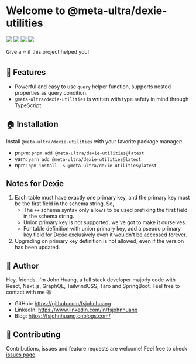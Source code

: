 # Welcome to @meta-ultra/dexie-utilities

<div>
  <img style="display:inline;" src="https://img.shields.io/github/package-json/v/meta-ultra/dexie-utilities?filename=packages%2Fapp-router%2Fpackage.json">
  <img style="display:inline;" src="https://img.shields.io/bundlephobia/min/%40meta-ultra/dexie-utilities">
  <img style="display:inline;" src="https://img.shields.io/bundlejs/size/%40meta-ultra/dexie-utilities">
  <img style="display:inline;" src="https://img.shields.io/github/license/meta-ultra/dexie-utilities">
</div>

Give a ⭐️ if this project helped you!

## 🌟 Features

- Powerful and easy to use `query` helper function, supports nested properties as query condition.
- `@meta-ultra/dexie-utilities` is written with type safety in mind through TypeScript.

## 🏠 Installation

Install `@meta-ultra/dexie-utilities` with your favorite package manager:

- pnpm: `pnpm add @meta-ultra/dexie-utilities@latest`
- yarn: `yarn add @meta-ultra/dexie-utilities@latest`
- npm: `npm install -S @meta-ultra/dexie-utilities@latest`

## Notes for Dexie

1. Each table must have exactly one primary key, and the primary key must be the first field in the schema string. So,
   - The `++` schema syntax only allows to be used prefixing the first field in the schema string.
   - Union primary key is not supported, we've got to make it ourselves.
   - For table definition with union primary key, add a pseudo primary key field for Dexie exclusively even it wouldn't be accessed forever.
2. Upgrading on primary key definition is not allowed, even if the version has been updated.

## 👶 Author

Hey, friends. I'm John Huang, a full stack developer majorly code with React, Next.js, GraphQL, TailwindCSS, Taro and SpringBoot. Feel free to contact with me 😃

- GitHub: <https://github.com/fsjohnhuang>
- LinkedIn: <https://www.linkedin.com/in/fsjohnhuang>
- Blog: <https://fsjohnhuang.cnblogs.com/>

## 🤝 Contributing

Contributions, issues and feature requests are welcome!
Feel free to check [issues page](https://github.com/meta-ultra/app-router/issues).
